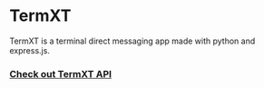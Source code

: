 # TermXT 
TermXT is a terminal direct messaging app made with python and express.js.

### [Check out TermXT API](https://github.com/Sivayogeith/termxt-api)